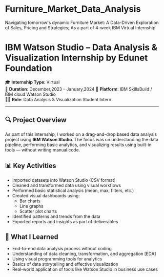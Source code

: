 # Furniture_Market_Data_Analysis
Navigating tomorrow's dynamic Furniture Market: A Data-Driven Exploration of Sales, Pricing and Strategies; As a part of 4-week IBM Virtual Internship
# IBM Watson Studio – Data Analysis & Visualization Internship  by Edunet Foundation

🎓 **Internship Type**: Virtual  
📅 **Duration**: December,2023 – January,2024 
🏢 **Platform**: IBM SkillsBuild / IBM cloud Watson Studio  
👨‍💻 **Role**: Data Analysis & Visualization Student Intern  

---

## 🔍 Project Overview

As part of this internship, I worked on a drag-and-drop based data analysis project using **IBM Watson Studio**. The focus was on understanding the data pipeline, performing basic analytics, and visualizing results using built-in tools — without writing manual code.

## 📊 Key Activities

- Imported datasets into Watson Studio (CSV format)
- Cleaned and transformed data using visual workflows
- Performed basic statistical analysis (mean, max, filters, etc.)
- Created visual dashboards using:
  - Bar charts
  - Line graphs
  - Scatter plot charts
- Identified patterns and trends from the data
- Exported reports and insights as part of deliverables

## 🧠 What I Learned

- End-to-end data analysis process without coding
- Understanding of data cleaning, transformation, and aggregation [EDA]
- Using visual programming tools for analytics
- Basics of data storytelling and effective visualization
- Real-world application of tools like Watson Studio in business use cases

